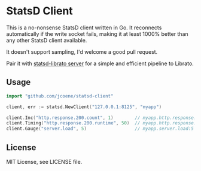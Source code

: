 # StatsD Client

This is a no-nonsense StatsD client written in Go. It reconnects automatically if the write socket fails, making it at least 1000% better than any other StatsD client available.

It doesn't support sampling, I'd welcome a good pull request.

Pair it with [statsd-librato server](https://github.com/jcoene/statsd-librato) for a simple and efficient pipeline to Librato.

## Usage

```go
import "github.com/jcoene/statsd-client"

client, err := statsd.NewClient("127.0.0.1:8125", "myapp")

client.Inc("http.response.200.count", 1)        // myapp.http.response.200.count:1|c
client.Timing("http.response.200.runtime", 50)  // myapp.http.response.200.runtime:50|ms
client.Gauge("server.load", 5)                  // myapp.server.load:5|g
```

## License

MIT License, see LICENSE file.
